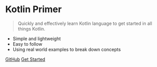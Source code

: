 # <b>Kotlin</b> Primer

> Quickly and effectively learn Kotlin language to get started in all things Kotlin.

- Simple and lightweight
- Easy to follow
- Using real world examples to break down concepts

[GitHub](https://github.com/karic-kenan/kotlin-apprentice/)
[Get Started](#kotlin-primer)